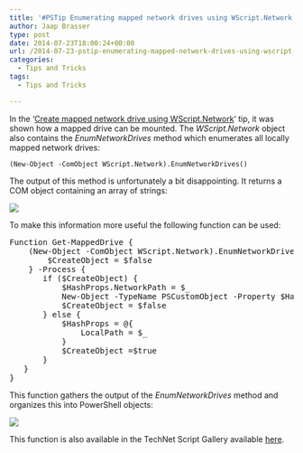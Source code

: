 ```yaml
---
title: '#PSTip Enumerating mapped network drives using WScript.Network'
author: Jaap Brasser
type: post
date: 2014-07-23T18:00:24+00:00
url: /2014-07-23-pstip-enumerating-mapped-network-drives-using-wscript-network/
categories:
  - Tips and Tricks
tags:
  - Tips and Tricks

---
```

In the &#8216;[Create mapped network drive using WScript.Network][1]&#8216; tip, it was shown how a mapped drive can be mounted. The _WScript.Network_ object also contains the _EnumNetworkDrives_ method which enumerates all locally mapped network drives:

```
(New-Object -ComObject WScript.Network).EnumNetworkDrives()
```


The output of this method is unfortunately a bit disappointing. It returns a COM object containing an array of strings:

![](/images/18.png)

To make this information more useful the following function can be used:

<pre class="brush: powershell; title: ; notranslate" title="">Function Get-MappedDrive {
    (New-Object -ComObject WScript.Network).EnumNetworkDrives() | ForEach-Object -Begin {
        $CreateObject = $false
    } -Process {
       if ($CreateObject) {
           $HashProps.NetworkPath = $_
           New-Object -TypeName PSCustomObject -Property $HashProps
           $CreateObject = $false
       } else {
           $HashProps = @{
               LocalPath = $_
           }
           $CreateObject =$true
       }
   }
}
</pre>

This function gathers the output of the _EnumNetworkDrives_ method and organizes this into PowerShell objects:

![](/images/124.png)

This function is also available in the TechNet Script Gallery available [here][2].

[1]: /2014/07/21/pstip-create-mapped-network-drive-using-wscript-network/
[2]: http://gallery.technet.microsoft.com/Get-MappedDrive-Get-list-f454b048